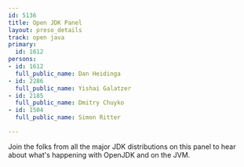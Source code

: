 ```yaml
---
id: 5136
title: Open JDK Panel
layout: preso_details
track: open java
primary:
  id: 1612
persons:
- id: 1612
  full_public_name: Dan Heidinga
- id: 2286
  full_public_name: Yishai Galatzer
- id: 2185
  full_public_name: Dmitry Chuyko
- id: 1504
  full_public_name: Simon Ritter

---
```

Join the folks from all the major JDK distributions on this panel to hear about what's happening with OpenJDK and on the JVM.